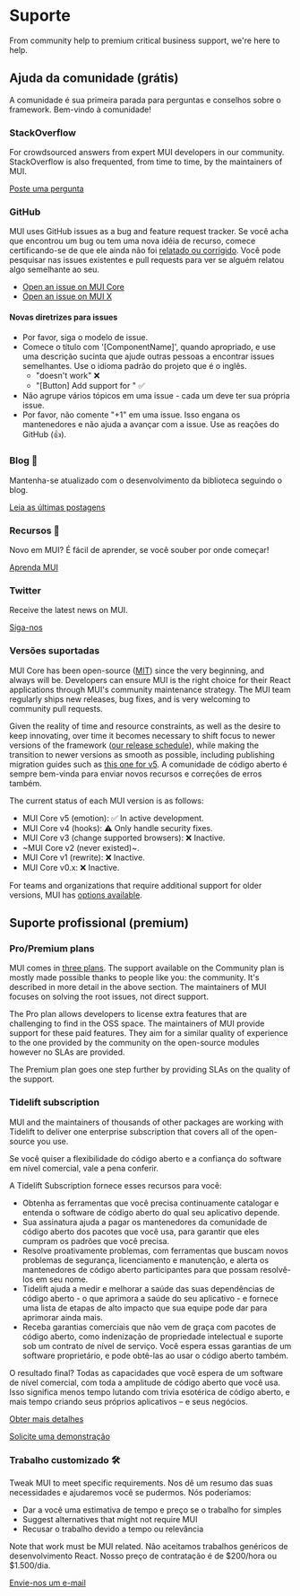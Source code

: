 # Suporte

<p class="description">From community help to premium critical business support, we're here to help.</p>

## Ajuda da comunidade (grátis)

A comunidade é sua primeira parada para perguntas e conselhos sobre o framework. Bem-vindo à comunidade!

### StackOverflow

For crowdsourced answers from expert MUI developers in our community. StackOverflow is also frequented, from time to time, by the maintainers of MUI.

[Poste uma pergunta](https://stackoverflow.com/questions/tagged/material-ui)

### GitHub

MUI uses GitHub issues as a bug and feature request tracker. Se você acha que encontrou um bug ou tem uma nova idéia de recurso, comece certificando-se de que ele ainda não foi [relatado ou corrigido](https://github.com/mui-org/material-ui/issues?utf8=%E2%9C%93&q=is%3Aopen+is%3Aclosed). Você pode pesquisar nas issues existentes e pull requests para ver se alguém relatou algo semelhante ao seu.

- [Open an issue on MUI Core](https://github.com/mui-org/material-ui/issues/new/choose)
- [Open an issue on MUI X](https://github.com/mui-org/material-ui-x/issues/new/choose)

#### Novas diretrizes para issues

- Por favor, siga o modelo de issue.
- Comece o título com '[ComponentName]', quando apropriado, e use uma descrição sucinta que ajude outras pessoas a encontrar issues semelhantes. Use o idioma padrão do projeto que é o inglês.
  - "doesn't work" ❌
  - "[Button] Add support for <some feature>" ✅
- Não agrupe vários tópicos em uma issue - cada um deve ter sua própria issue.
- Por favor, não comente "+1" em uma issue. Isso engana os mantenedores e não ajuda a avançar com a issue. Use as reações do GitHub (👍).

### Blog 📝

Mantenha-se atualizado com o desenvolvimento da biblioteca seguindo o blog.

[Leia as últimas postagens](https://medium.com/material-ui/)

### Recursos 📖

Novo em MUI? É fácil de aprender, se você souber por onde começar!

[Aprenda MUI](/getting-started/learn/)

### Twitter

Receive the latest news on MUI.

[Siga-nos](https://twitter.com/MaterialUI)

### Versões suportadas

MUI Core has been open-source ([MIT](https://tldrlegal.com/license/mit-license)) since the very beginning, and always will be. Developers can ensure MUI is the right choice for their React applications through MUI's community maintenance strategy. The MUI team regularly ships new releases, bug fixes, and is very welcoming to community pull requests.

Given the reality of time and resource constraints, as well as the desire to keep innovating, over time it becomes necessary to shift focus to newer versions of the framework ([our release schedule](https://mui.com/versions/#release-frequency)), while making the transition to newer versions as smooth as possible, including publishing migration guides such as [this one for v5](/guides/migration-v4/). A comunidade de código aberto é sempre bem-vinda para enviar novos recursos e correções de erros também.

The current status of each MUI version is as follows:

- MUI Core v5 (emotion): ✅ In active development.
- MUI Core v4 (hooks): ⚠️ Only handle security fixes.
- MUI Core v3 (change supported browsers): ❌ Inactive.
- ~MUI Core v2 (never existed)~.
- MUI Core v1 (rewrite): ❌ Inactive.
- MUI Core v0.x: ❌ Inactive.

For teams and organizations that require additional support for older versions, MUI has [options available](#professional-support-premium).

## Suporte profissional (premium)

### Pro/Premium plans

MUI comes in [three plans](/pricing/). The support available on the Community plan is mostly made possible thanks to people like you: the community. It's described in more detail in the above section. The maintainers of MUI focuses on solving the root issues, not direct support.

The Pro plan allows developers to license extra features that are challenging to find in the OSS space. The maintainers of MUI provide support for these paid features. They aim for a similar quality of experience to the one provided by the community on the open-source modules however no SLAs are provided.

The Premium plan goes one step further by providing SLAs on the quality of the support.

### Tidelift subscription

MUI and the maintainers of thousands of other packages are working with Tidelift to deliver one enterprise subscription that covers all of the open-source you use.

Se você quiser a flexibilidade do código aberto e a confiança do software em nível comercial, vale a pena conferir.

A Tidelift Subscription fornece esses recursos para você:

- Obtenha as ferramentas que você precisa continuamente catalogar e entenda o software de código aberto do qual seu aplicativo depende.
- Sua assinatura ajuda a pagar os mantenedores da comunidade de código aberto dos pacotes que você usa, para garantir que eles cumpram os padrões que você precisa.
- Resolve proativamente problemas, com ferramentas que buscam novos problemas de segurança, licenciamento e manutenção, e alerta os mantenedores de código aberto participantes para que possam resolvê-los em seu nome.
- Tidelift ajuda a medir e melhorar a saúde das suas dependências de código aberto - o que aprimora a saúde do seu aplicativo - e fornece uma lista de etapas de alto impacto que sua equipe pode dar para aprimorar ainda mais.
- Receba garantias comerciais que não vem de graça com pacotes de código aberto, como indenização de propriedade intelectual e suporte sob um contrato de nível de serviço. Você espera essas garantias de um software proprietário, e pode obtê-las ao usar o código aberto também.

O resultado final? Todas as capacidades que você espera de um software de nível comercial, com toda a amplitude de código aberto que você usa. Isso significa menos tempo lutando com trivia esotérica de código aberto, e mais tempo criando seus próprios aplicativos – e seus negócios.

<a
  data-ga-event-category="support"
  data-ga-event-action="tidelift"
  href="https://tidelift.com/subscription/pkg/npm-material-ui?utm_source=npm-material-ui&utm_medium=referral&utm_campaign=enterprise">
Obter mais detalhes
</a>

<a
  data-ga-event-category="support"
  data-ga-event-action="tidelift"
  href="https://tidelift.com/subscription/request-a-demo?utm_source=npm-material-ui&utm_medium=referral&utm_campaign=enterprise">
Solicite uma demonstração
</a>

### Trabalho customizado 🛠

Tweak MUI to meet specific requirements. Nos dê um resumo das suas necessidades e ajudaremos você se pudermos. Nós poderíamos:

- Dar a você uma estimativa de tempo e preço se o trabalho for simples
- Suggest alternatives that might not require MUI
- Recusar o trabalho devido a tempo ou relevância

Note that work must be MUI related. Não aceitamos trabalhos genéricos de desenvolvimento React. Nosso preço de contratação é de $200/hora ou $1.500/dia.

[Envie-nos um e-mail](mailto:custom-work@mui.com)
